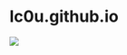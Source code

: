 # Ic0u.github.io
<p allign="center">
<img src="https://media.discordapp.net/attachments/864455251901415424/951416782399348736/wow_i_like_lightnovel.png">
